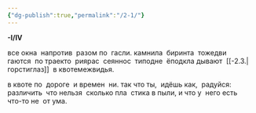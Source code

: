 ```yaml
---
{"dg-publish":true,"permalink":"/2-1/"}
---
```


**-I/IV**

все окна  напротив  разом по  гасли.
камнила  биринта  тожедви  гаются  по
траекто  риярас  сеяннос  типодне  ёподкла
дывают  [[-2.3.\|горстиглаз]]  в квотемежвидья.

в квоте по  дороге  и времен  ни.
так что ты,  идёшь как,  радуйся:
различить  что нельзя  сколько пла  стика в пыли,
и что у  него есть  что-то не  от ума.